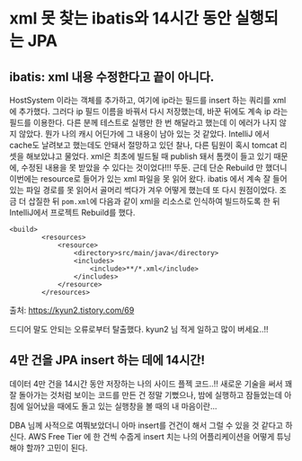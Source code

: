 # xml 못 찾는 ibatis와 14시간 동안 실행되는 JPA
## ibatis: xml 내용 수정한다고 끝이 아니다.
HostSystem 이라는 객체를 추가하고, 여기에 ip라는 필드를 insert 하는 쿼리를 xml에 추가했다.
그러다 ip 필드 이름을 바꿔서 다시 저장했는데, 바꾼 뒤에도 계속 ip 라는 필드를 이용한다.
다른 분께 테스트로 실행만 한 번 해달라고 했는데 이 에러가 나지 않지 않았다. 뭔가 나의 캐시 어딘가에 그 내용이 남아 있는 것 같았다.
IntelliJ 에서 cache도 날려보고 했는데도 안돼서 절망하고 있던 찰나, 다른 팀원이 혹시 tomcat 리셋을 해보았냐고 물었다.
xml은 최초에 빌드될 때 publish 돼서 톰캣이 들고 있기 때문에, 수정된 내용을 못 받았을 수 있다는 것이었다!!!
뚜둔.
근데 단순 Rebuild 만 했더니 이번에는 resource로 들어가 있는 xml 파일을 못 읽어 왔다.
ibatis 에서 계속 잘 들어 있는 파일 경로를 못 읽어서 골머리 썩다가 겨우 어떻게 했는데 또 다시 원점이었다.
조금 더 삽질한 뒤 `pom.xml`에 다음과 같이 xml을 리소스로 인식하여 빌드하도록 한 뒤 IntelliJ에서 프로젝트 Rebuild를 했다.
```
<build>
        <resources>
            <resource>
                <directory>src/main/java</directory>
                <includes>
                    <include>**/*.xml</include>
                </includes>
            </resource>
        </resources>
```
출처: https://kyun2.tistory.com/69

드디어 말도 안되는 오류로부터 탈출했다.
kyun2 님 적게 일하고 많이 버세요..!!


## 4만 건을 JPA insert 하는 데에 14시간!
데이터 4만 건을 14시간 동안 저장하는 나의 사이드 플젝 코드..!!
새로운 기술을 써서 꽤 잘 돌아가는 것처럼 보이는 코드를 만든 건 정말 기뻤으나,
밤에 실행하고 잠들었는데 아침에 일어났을 때에도 돌고 있는 실행창을 볼 때의 내 마음이란...

DBA 님께 사적으로 여쭤보았더니 아마 insert를 건건이 해서 그럴 수 있을 것 같다고 하신다.
AWS Free Tier 에 한 건씩 수줍게 insert 치는 나의 어플리케이션을 어떻게 튜닝해야 할까?
고민이 된다.